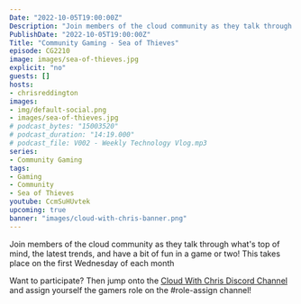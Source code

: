 ```yaml
---
Date: "2022-10-05T19:00:00Z"
Description: "Join members of the cloud community as they talk through what's top of mind, the latest trends, and have a bit of fun in a game or two! This takes place on the first Wednesday of each month"
PublishDate: "2022-10-05T19:00:00Z"
Title: "Community Gaming - Sea of Thieves"
episode: CG2210
image: images/sea-of-thieves.jpg
explicit: "no"
guests: []
hosts:
- chrisreddington
images:
- img/default-social.png
- images/sea-of-thieves.jpg
# podcast_bytes: "15003520"
# podcast_duration: "14:19.000"
# podcast_file: V002 - Weekly Technology Vlog.mp3
series:
- Community Gaming
tags:
- Gaming
- Community
- Sea of Thieves
youtube: CcmSuHUvtek
upcoming: true
banner: "images/cloud-with-chris-banner.png"
---
```

Join members of the cloud community as they talk through what's top of mind, the latest trends, and have a bit of fun in a game or two! This takes place on the first Wednesday of each month

Want to participate? Then jump onto the [Cloud With Chris Discord Channel](https://discord.gg/9FJctHP9Zv) and assign yourself the gamers role on the #role-assign channel!